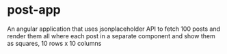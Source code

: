 # post-app
An angular application that uses jsonplaceholder API to fetch 100 posts and render them all where each post in a separate component and show them as squares, 10 rows x 10 columns
